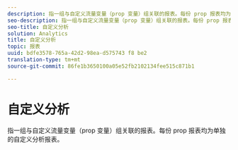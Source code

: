 ```yaml
---
description: 指一组与自定义流量变量（prop 变量）组关联的报表。每份 prop 报表均为单独的自定义分析报表。
seo-description: 指一组与自定义流量变量（prop 变量）组关联的报表。每份 prop 报表均为单独的自定义分析报表。
seo-title: 自定义分析
solution: Analytics
title: 自定义分析
topic: 报表
uuid: bdfe3578-765a-42d2-98ea-d575743 f8 be2
translation-type: tm+mt
source-git-commit: 86fe1b3650100a05e52fb2102134fee515c871b1

---
```



# 自定义分析

指一组与自定义流量变量（prop 变量）组关联的报表。每份 prop 报表均为单独的自定义分析报表。

